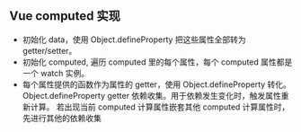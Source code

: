 ## Vue computed 实现

+ 初始化 data，使用 Object.defineProperty 把这些属性全部转为 getter/setter。 
+ 初始化 computed, 遍历 computed 里的每个属性，每个 computed 属性都是一个 watch 实例。
+ 每个属性提供的函数作为属性的 getter，使用 Object.defineProperty 转化。 Object.defineProperty getter 依赖收集。用于依赖发生变化时，触发属性重新计算。 若出现当前 computed 计算属性嵌套其他 computed 计算属性时，先进行其他的依赖收集